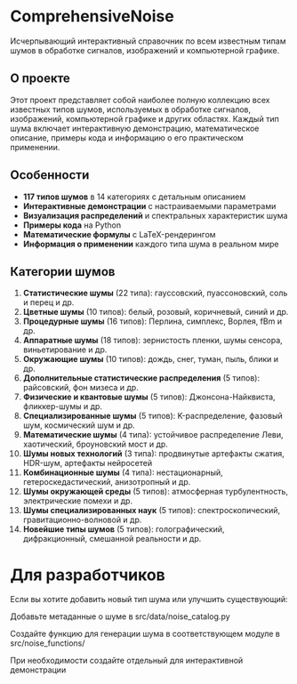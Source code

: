 # ComprehensiveNoise

Исчерпывающий интерактивный справочник по всем известным типам шумов в обработке сигналов, изображений и компьютерной графике.

## О проекте

Этот проект представляет собой наиболее полную коллекцию всех известных типов шумов, используемых в обработке сигналов, изображений, компьютерной графике и других областях. Каждый тип шума включает интерактивную демонстрацию, математическое описание, примеры кода и информацию о его практическом применении.

## Особенности

- **117 типов шумов** в 14 категориях с детальным описанием
- **Интерактивные демонстрации** с настраиваемыми параметрами
- **Визуализация распределений** и спектральных характеристик шума
- **Примеры кода** на Python
- **Математические формулы** с LaTeX-рендерингом
- **Информация о применении** каждого типа шума в реальном мире

## Категории шумов

1. **Статистические шумы** (22 типа): гауссовский, пуассоновский, соль и перец и др.
2. **Цветные шумы** (10 типов): белый, розовый, коричневый, синий и др.
3. **Процедурные шумы** (16 типов): Перлина, симплекс, Ворлея, fBm и др.
4. **Аппаратные шумы** (18 типов): зернистость пленки, шумы сенсора, виньетирование и др.
5. **Окружающие шумы** (10 типов): дождь, снег, туман, пыль, блики и др.
6. **Дополнительные статистические распределения** (5 типов): райсовский, фон мизеса и др.
7. **Физические и квантовые шумы** (5 типов): Джонсона-Найквиста, фликкер-шумы и др.
8. **Специализированные шумы** (5 типов): K-распределение, фазовый шум, космический шум и др.
9. **Математические шумы** (4 типа): устойчивое распределение Леви, хаотический, броуновский мост и др.
10. **Шумы новых технологий** (3 типа): продвинутые артефакты сжатия, HDR-шум, артефакты нейросетей
11. **Комбинационные шумы** (4 типа): нестационарный, гетероскедастический, анизотропный и др.
12. **Шумы окружающей среды** (5 типов): атмосферная турбулентность, электрические помехи и др.
13. **Шумы специализированных наук** (5 типов): спектроскопический, гравитационно-волновой и др.
14. **Новейшие типы шумов** (5 типов): голографический, дифракционный, смешанной реальности и др.


# Для разработчиков
Если вы хотите добавить новый тип шума или улучшить существующий:

Добавьте метаданные о шуме в src/data/noise_catalog.py

Создайте функцию для генерации шума в соответствующем модуле в src/noise_functions/

При необходимости создайте отдельный для интерактивной демонстрации